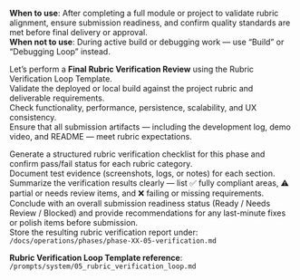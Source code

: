 **When to use**: After completing a full module or project to validate rubric alignment, ensure submission readiness, and confirm quality standards are met before final delivery or approval.  
**When not to use**: During active build or debugging work — use “Build” or “Debugging Loop” instead.

Let’s perform a **Final Rubric Verification Review** using the Rubric Verification Loop Template.  
Validate the deployed or local build against the project rubric and deliverable requirements.  
Check functionality, performance, persistence, scalability, and UX consistency.  
Ensure that all submission artifacts — including the development log, demo video, and README — meet rubric expectations.  

Generate a structured rubric verification checklist for this phase and confirm pass/fail status for each rubric category.  
Document test evidence (screenshots, logs, or notes) for each section.  
Summarize the verification results clearly — list ✅ fully compliant areas, ⚠️ partial or needs review items, and ❌ failing or missing requirements.  
Conclude with an overall submission readiness status (Ready / Needs Review / Blocked) and provide recommendations for any last-minute fixes or polish items before submission.  
Store the resulting rubric verification report under:  
`/docs/operations/phases/phase-XX-05-verification.md`

**Rubric Verification Loop Template reference**: `/prompts/system/05_rubric_verification_loop.md`